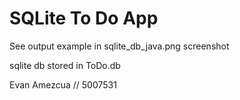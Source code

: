 # SQLite To Do App

See output example in sqlite_db_java.png screenshot

sqlite db stored in ToDo.db

Evan Amezcua // 5007531